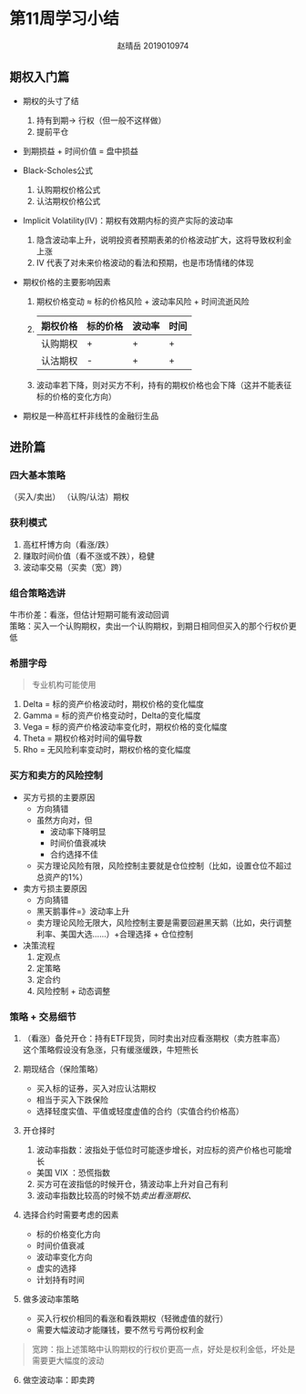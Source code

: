 # 第11周学习小结
<center>赵晴岳 2019010974</center>

## 期权入门篇
- 期权的头寸了结
  1. 持有到期-> 行权（但一般不这样做）
  2. 提前平仓
  
- 到期损益 + 时间价值 = 盘中损益

- Black-Scholes公式
  1. 认购期权价格公式
  2. 认沽期权价格公式
  
- Implicit Volatility(IV)：期权有效期内标的资产实际的波动率
  1. 隐含波动率上升，说明投资者预期表弟的价格波动扩大，这将导致权利金上涨
  2. IV 代表了对未来价格波动的看法和预期，也是市场情绪的体现
  
- 期权价格的主要影响因素
  1. 期权价格变动 $\approx$ 标的价格风险 + 波动率风险 + 时间流逝风险
  
  2. | 期权价格 | 标的价格 | 波动率 | 时间 |
     | -------- | -------- | ------ | ---- |
     | 认购期权 | +        | +      | +    |
     | 认沽期权 | -        | +      | +    |
  
  3. 波动率若下降，则对买方不利，持有的期权价格也会下降（这并不能表征标的价格的变化方向）
  
- 期权是一种高杠杆非线性的金融衍生品

## 进阶篇

### 四大基本策略

（买入/卖出） （认购/认沽）期权

### 获利模式

1. 高杠杆博方向（看涨/跌）
2. 赚取时间价值（看不涨或不跌），稳健
3. 波动率交易（买卖（宽）跨）

### 组合策略选讲

牛市价差：看涨，但估计短期可能有波动回调<br>策略：买入一个认购期权，卖出一个认购期权，到期日相同但买入的那个行权价更低

###  希腊字母

> 专业机构可能使用

1. Delta = 标的资产价格波动时，期权价格的变化幅度
2. Gamma = 标的资产价格变动时，Delta的变化幅度
3. Vega = 标的资产价格波动率变化时，期权价格的变化幅度
4. Theta = 期权价格对时间的偏导数
5. Rho = 无风险利率变动时，期权价格的变化幅度

### 买方和卖方的风险控制

- 买方亏损的主要原因
  + 方向猜错
  + 虽然方向对，但
    - 波动率下降明显
    - 时间价值衰减块
    - 合约选择不佳
  + 买方理论风险有限，风险控制主要就是仓位控制（比如，设置仓位不超过总资产的1%）
- 卖方亏损主要原因
  - 方向猜错
  - 黑天鹅事件=》波动率上升
  - 卖方理论风险无限大，风险控制主要是需要回避黑天鹅（比如，央行调整利率、美国大选……）+合理选择 + 仓位控制
- 决策流程
  1. 定观点
  2. 定策略
  3. 定合约
  4. 风险控制 + 动态调整

### 策略  + 交易细节

1. （看涨）备兑开仓：持有ETF现货，同时卖出对应看涨期权（卖方胜率高）<br>这个策略假设没有急涨，只有缓涨缓跌，牛短熊长

2. 期现结合（保险策略）

   - 买入标的证券，买入对应认沽期权
   - 相当于买入下跌保险
   - 选择轻度实值、平值或轻度虚值的合约（实值合约价格高）

3. 开仓择时

   1. 波动率指数：波指处于低位时可能逐步增长，对应标的资产价格也可能增长

   - 美国 VIX ：恐慌指数

   2. 买方可在波指低的时候开仓，猜波动率上升对自己有利
   3. 波动率指数比较高的时候不妨*卖出看涨期权*、

4. 选择合约时需要考虑的因素

   - 标的价格变化方向
   - 时间价值衰减
   - 波动率变化方向
   - 虚实的选择
   - 计划持有时间

5. 做多波动率策略

   - 买入行权价相同的看涨和看跌期权（轻微虚值的就行）
   - 需要大幅波动才能赚钱，要不然亏亏两份权利金

> 宽跨：指上述策略中认购期权的行权价更高一点，好处是权利金低，坏处是需要更大幅度的波动

6. 做空波动率：即卖跨